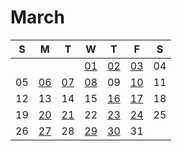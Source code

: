 # March

| S | M | T | W | T | F | S |
|---|---|---|---|---|---|---|
|   |   |   | [01](01.md) | [02](02.md) | [03](03.md) | 04 |
| 05 | [06](06.md) | [07](07.md) | [08](08.md) | 09 | [10](10.md) | 11 |
| 12 | 13 | 14 | 15 | [16](16.md) | [17](17.md) | 18 |
| 19 | [20](20.md) | [21](21.md) | 22 | [23](23.md) | [24](24.md) | 25 |
| 26 | [27](27.md) | 28 | [29](29.md) | [30](30.md) | 31 |


